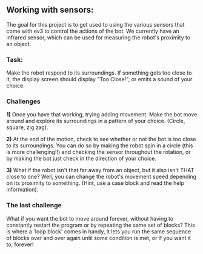 ## Working with sensors:

The goal for this project is to get used to using the various sensors that come with ev3 to control the actions of the bot.  We currently have an infrared sensor, which can be used for measuring the robot's proximity to an object.

### Task:  
Make the robot respond to its surroundings.  If something gets too close to it, the display screen should display "Too Close!", or emits a sound of your choice.



### Challenges

**1)** Once you have that working, trying adding movement.  Make the bot move around and explore its surroundings in a pattern of your choice. (Circle, square, zig zag).  

**2)** At the end of the motion, check to see whether or not the bot is too close to its surroundings. You can do so by making the robot spin in a circle (this is more challenging!!) and checking the sensor throughout the rotation, or by making the bot just check in the direction of your choice.

**3)** What if the robot isn't that far away from an object, but it also isn't THAT close to one?  Well, you can change the robot's movement speed depending on its proximity to something.  (Hint, use a case block and read the help information).

### The last challenge

What if you want the bot to move around forever, without having to constantly restart the program or by repeating the same set of blocks? This is where a 'loop block' comes in handy, it lets you run the same sequence of blocks over and over again until some condition is met, or if you want it to, forever!


